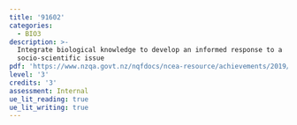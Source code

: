 ```yaml
---
title: '91602'
categories:
  - BIO3
description: >-
  Integrate biological knowledge to develop an informed response to a
  socio-scientific issue
pdf: 'https://www.nzqa.govt.nz/nqfdocs/ncea-resource/achievements/2019/as91602.pdf'
level: '3'
credits: '3'
assessment: Internal
ue_lit_reading: true
ue_lit_writing: true
---
```


